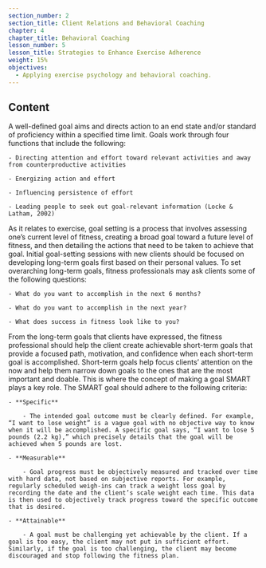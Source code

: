 ```yaml
---
section_number: 2
section_title: Client Relations and Behavioral Coaching
chapter: 4
chapter_title: Behavioral Coaching
lesson_number: 5
lesson_title: Strategies to Enhance Exercise Adherence
weight: 15%
objectives:
  - Applying exercise psychology and behavioral coaching.
---
```


## Content
A well-defined goal aims and directs action to an end state and/or standard of proficiency within a specified time limit. Goals work through four functions that include the following:

	- Directing attention and effort toward relevant activities and away from counterproductive activities

	- Energizing action and effort

	- Influencing persistence of effort

	- Leading people to seek out goal-relevant information (Locke & Latham, 2002)

As it relates to exercise, goal setting is a process that involves assessing one’s current level of fitness, creating a broad goal toward a future level of fitness, and then detailing the actions that need to be taken to achieve that goal. Initial goal-setting sessions with new clients should be focused on developing long-term goals first based on their personal values. To set overarching long-term goals, fitness professionals may ask clients some of the following questions:

	- What do you want to accomplish in the next 6 months?

	- What do you want to accomplish in the next year?

	- What does success in fitness look like to you?

From the long-term goals that clients have expressed, the fitness professional should help the client create achievable short-term goals that provide a focused path, motivation, and confidence when each short-term goal is accomplished. Short-term goals help focus clients’ attention on the now and help them narrow down goals to the ones that are the most important and doable. This is where the concept of making a goal SMART plays a key role. The SMART goal should adhere to the following criteria:

	- **Specific**

		- The intended goal outcome must be clearly defined. For example, “I want to lose weight” is a vague goal with no objective way to know when it will be accomplished. A specific goal says, “I want to lose 5 pounds (2.2 kg),” which precisely details that the goal will be achieved when 5 pounds are lost.

	- **Measurable**

		- Goal progress must be objectively measured and tracked over time with hard data, not based on subjective reports. For example, regularly scheduled weigh-ins can track a weight loss goal by recording the date and the client’s scale weight each time. This data is then used to objectively track progress toward the specific outcome that is desired.

	- **Attainable**

		- A goal must be challenging yet achievable by the client. If a goal is too easy, the client may not put in sufficient effort. Similarly, if the goal is too challenging, the client may become discouraged and stop following the fitness plan.